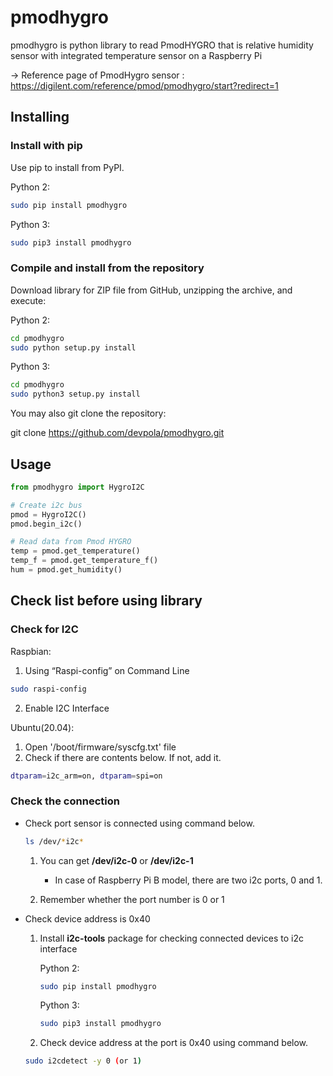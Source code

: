 # pmodhygro
pmodhygro is python library to read PmodHYGRO that is relative humidity sensor with integrated temperature sensor on a Raspberry Pi

-> Reference page of PmodHygro sensor : https://digilent.com/reference/pmod/pmodhygro/start?redirect=1

## Installing
### Install with pip
Use pip to install from PyPI.

Python 2:
````sh
sudo pip install pmodhygro
````
Python 3:
````sh
sudo pip3 install pmodhygro
````

### Compile and install from the repository
Download library for ZIP file from GitHub, unzipping the archive, and execute:

Python 2:
````sh
cd pmodhygro
sudo python setup.py install
````

Python 3:
````sh
cd pmodhygro
sudo python3 setup.py install
````
You may also git clone the repository:

git clone https://github.com/devpola/pmodhygro.git


## Usage
````python
from pmodhygro import HygroI2C

# Create i2c bus
pmod = HygroI2C()
pmod.begin_i2c()

# Read data from Pmod HYGRO 
temp = pmod.get_temperature()
temp_f = pmod.get_temperature_f()
hum = pmod.get_humidity()
````


## Check list before using library
### Check for I2C
Raspbian:
1. Using “Raspi-config” on Command Line
  ````sh
  sudo raspi-config
  ````
2. Enable I2C Interface

Ubuntu(20.04):
1. Open '/boot/firmware/syscfg.txt' file
2. Check if there are contents below. If not, add it.
  ````sh
  dtparam=i2c_arm=on, dtparam=spi=on
  ````


### Check the connection 
* Check port sensor is connected using command below.
  ````sh
  ls /dev/*i2c*
  ````
  1. You can get **/dev/i2c-0** or **/dev/i2c-1**
  
      * In case of Raspberry Pi B model, there are two i2c ports, 0 and 1.
  2. Remember whether the port number is 0 or 1


* Check device address is 0x40
  1. Install **i2c-tools** package for checking connected devices to i2c interface
  
      Python 2:
      ````sh
      sudo pip install pmodhygro
      ````
      Python 3:
      ````sh
      sudo pip3 install pmodhygro
      ````
  
  
  2. Check device address at the port is 0x40 using command below.
    ````sh
    sudo i2cdetect -y 0 (or 1)
    ````
    
